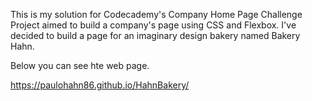 This is my solution for Codecademy's Company Home Page Challenge Project aimed to build a company's page using CSS and Flexbox.
I've decided to build a page for an imaginary design bakery named Bakery Hahn.

Below you can see hte web page.

https://paulohahn86.github.io/HahnBakery/


